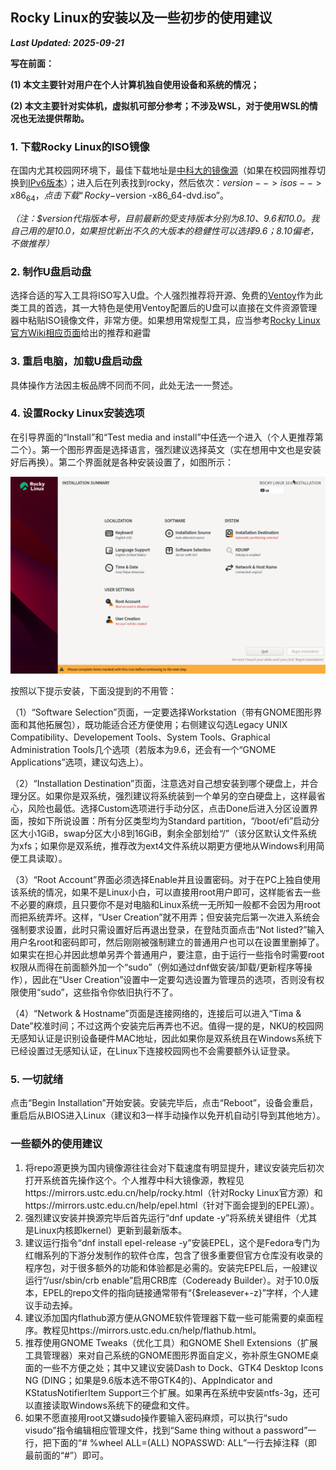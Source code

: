 ## Rocky Linux的安装以及一些初步的使用建议

***Last Updated: 2025-09-21***


**写在前面：**

**(1) 本文主要针对用户在个人计算机独自使用设备和系统的情况；**

**(2) 本文主要针对实体机，虚拟机可部分参考；不涉及WSL，对于使用WSL的情况也无法提供帮助。**


### 1. 下载Rocky Linux的ISO镜像


在国内尤其校园网环境下，最佳下载地址是[中科大的镜像源](https://mirrors.ustc.edu.cn/)（如果在校园网推荐切换到[IPv6版本](https://ipv6.mirrors.ustc.edu.cn/)）；进入后在列表找到rocky，然后依次：$version --> isos --> x86_64，点击下载“Rocky-$version -x86_64-dvd.iso”。

*（注：$version代指版本号，目前最新的受支持版本分别为8.10、9.6和10.0。我自己用的是10.0，如果担忧新出不久的大版本的稳健性可以选择9.6；8.10偏老，不做推荐）*

### 2. 制作U盘启动盘

选择合适的写入工具将ISO写入U盘。个人强烈推荐将开源、免费的[Ventoy](https://www.ventoy.net/)作为此类工具的首选，其一大特色是使用Ventoy配置后的U盘可以直接在文件资源管理器中粘贴ISO镜像文件，非常方便。如果想用常规型工具，应当参考[Rocky Linux官方Wiki相应页面](https://wiki.rockylinux.org/rocky/image/)给出的推荐和避雷

### 3. 重启电脑，加载U盘启动盘

具体操作方法因主板品牌不同而不同，此处无法一一赘述。

### 4. 设置Rocky Linux安装选项

在引导界面的“Install”和“Test media and install”中任选一个进入（个人更推荐第二个）。第一个图形界面是选择语言，强烈建议选择英文（实在想用中文也是安装好后再换）。第二个界面就是各种安装设置了，如图所示：

![installation](/linux/rocky/installation/image.png "Rocky Linux安装程序界面")

按照以下提示安装，下面没提到的不用管：

（1）“Software Selection”页面，一定要选择Workstation（带有GNOME图形界面和其他拓展包），既功能适合还方便使用；右侧建议勾选Legacy UNIX Compatibility、Developement Tools、System Tools、Graphical Administration Tools几个选项（若版本为9.6，还会有一个“GNOME Applications”选项，建议勾选上）。

（2）“Installation Destination”页面，注意选对自己想安装到哪个硬盘上，并合理分区。如果你是双系统，强烈建议将系统装到一个单另的空白硬盘上，这样最省心，风险也最低。选择Custom选项进行手动分区，点击Done后进入分区设置界面，按如下所说设置：所有分区类型均为Standard partition，“/boot/efi”启动分区大小1GiB，swap分区大小8到16GiB，剩余全部划给“/”（该分区默认文件系统为xfs；如果你是双系统，推荐改为ext4文件系统以期更方便地从Windows利用简便工具读取）。

（3）“Root Account”界面必须选择Enable并且设置密码。对于在PC上独自使用该系统的情况，如果不是Linux小白，可以直接用root用户即可，这样能省去一些不必要的麻烦，且只要你不是对电脑和Linux系统一无所知一般都不会因为用root而把系统弄坏。这样，“User Creation”就不用弄；但安装完后第一次进入系统会强制要求设置，此时只需设置好后再退出登录，在登陆页面点击“Not listed?”输入用户名root和密码即可，然后刚刚被强制建立的普通用户也可以在设置里删掉了。如果实在担心并因此想单另弄个普通用户，要注意，由于运行一些指令时需要root权限从而得在前面额外加一个“sudo”（例如通过dnf做安装/卸载/更新程序等操作），因此在“User Creation”设置中一定要勾选设置为管理员的选项，否则没有权限使用“sudo”，这些指令你依旧执行不了。

（4）“Network & Hostname”页面是连接网络的，连接后可以进入“Tima & Date”校准时间；不过这两个安装完后再弄也不迟。值得一提的是，NKU的校园网无感知认证是识别设备硬件MAC地址，因此如果你是双系统且在Windows系统下已经设置过无感知认证，在Linux下连接校园网也不会需要额外认证登录。


### 5. 一切就绪

点击“Begin Installation”开始安装。安装完毕后，点击“Reboot”，设备会重启，重启后从BIOS进入Linux（建议和3一样手动操作以免开机自动引导到其他地方）。

### 一些额外的使用建议

1. 将repo源更换为国内镜像源往往会对下载速度有明显提升，建议安装完后初次打开系统首先操作这个。个人推荐中科大镜像源，教程见https://mirrors.ustc.edu.cn/help/rocky.html（针对Rocky Linux官方源）和https://mirrors.ustc.edu.cn/help/epel.html（针对下面会提到的EPEL源）。
2. 强烈建议安装并换源完毕后首先运行“dnf update -y”将系统关键组件（尤其是Linux内核即kernel）更新到最新版本。
3. 建议运行指令“dnf install epel-release -y”安装EPEL，这个是Fedora专门为红帽系列的下游分发制作的软件仓库，包含了很多重要但官方仓库没有收录的程序包，对于很多额外的功能和体验都是必需的。安装完EPEL后，一般建议运行“/usr/sbin/crb enable”启用CRB库（Codeready Builder）。对于10.0版本，EPEL的repo文件的指向链接通常带有“{$releasever+-z}”字样，个人建议手动去掉。
4. 建议添加国内flathub源方便从GNOME软件管理器下载一些可能需要的桌面程序。教程见https://mirrors.ustc.edu.cn/help/flathub.html。
5. 推荐使用GNOME Tweaks（优化工具）和GNOME Shell Extensions（扩展工具管理器）来对自己系统的GNOME图形界面自定义，弥补原生GNOME桌面的一些不方便之处；其中又建议安装Dash to Dock、GTK4 Desktop Icons NG (DING；如果是9.6版本选不带GTK4的)、AppIndicator and KStatusNotifierItem Support三个扩展。如果再在系统中安装ntfs-3g，还可以直接读取Windows系统下的硬盘和文件。
6. 如果不愿直接用root又嫌sudo操作要输入密码麻烦，可以执行“sudo visudo”指令编辑相应管理文件，找到“Same thing without a password”一行，把下面的“# %wheel	ALL=(ALL)	NOPASSWD: ALL”一行去掉注释（即最前面的“#”）即可。



